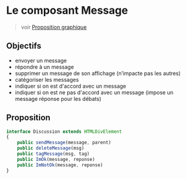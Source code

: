 Le composant Message
===

> voir [Proposition graphique](../../UX/discussion-débats-mobile)

## Objectifs

- envoyer un message
- répondre à un message
- supprimer un message de son affichage (n’impacte pas les autres)
- catégoriser les messages
- indiquer si on est d'accord avec un message
- indiquer si on est ne pas d'accord avec un message (impose un message réponse pour les débats)

## Proposition

```typescript
interface Discussion extends HTMLDivElement
{
    public sendMessage(message, parent)
    public deleteMessage(msg)
    public tagMessage(msg, tag)
    public ImOk(message, reponse)
    public ImNotOk(message, reponse)
}
```
